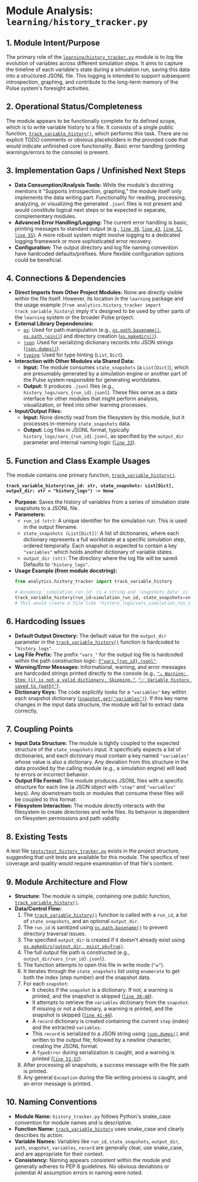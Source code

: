 # Module Analysis: `learning/history_tracker.py`

## 1. Module Intent/Purpose

The primary role of the [`learning/history_tracker.py`](learning/history_tracker.py:) module is to log the evolution of variables across different simulation steps. It aims to capture the timeline of each variable's state during a simulation run, saving this data into a structured JSONL file. This logging is intended to support subsequent introspection, graphing, and contribute to the long-term memory of the Pulse system's foresight activities.

## 2. Operational Status/Completeness

The module appears to be functionally complete for its defined scope, which is to write variable history to a file. It consists of a single public function, [`track_variable_history()`](learning/history_tracker.py:19), which performs this task. There are no explicit TODO comments or obvious placeholders in the provided code that would indicate unfinished core functionality. Basic error handling (printing warnings/errors to the console) is present.

## 3. Implementation Gaps / Unfinished Next Steps

*   **Data Consumption/Analysis Tools:** While the module's docstring mentions it "Supports introspection, graphing," the module itself only implements the data *writing* part. Functionality for reading, processing, analyzing, or visualizing the generated `.jsonl` files is not present and would constitute logical next steps or be expected in separate, complementary modules.
*   **Advanced Error Handling/Logging:** The current error handling is basic, printing messages to standard output (e.g., [`line 39`](learning/history_tracker.py:39), [`line 43`](learning/history_tracker.py:43), [`line 52`](learning/history_tracker.py:52), [`line 55`](learning/history_tracker.py:55)). A more robust system might involve logging to a dedicated logging framework or more sophisticated error recovery.
*   **Configuration:** The output directory and log file naming convention have hardcoded defaults/prefixes. More flexible configuration options could be beneficial.

## 4. Connections & Dependencies

*   **Direct Imports from Other Project Modules:** None are directly visible within the file itself. However, its location in the `learning` package and the usage example (`from analytics.history_tracker import track_variable_history`) imply it's designed to be used by other parts of the `learning` system or the broader Pulse project.
*   **External Library Dependencies:**
    *   [`os`](learning/history_tracker.py:14): Used for path manipulation (e.g., [`os.path.basename()`](learning/history_tracker.py:31), [`os.path.join()`](learning/history_tracker.py:33)) and directory creation ([`os.makedirs()`](learning/history_tracker.py:32)).
    *   [`json`](learning/history_tracker.py:15): Used for serializing dictionary records into JSON strings ([`json.dumps()`](learning/history_tracker.py:50)).
    *   [`typing`](learning/history_tracker.py:16): Used for type hinting (`List`, `Dict`).
*   **Interaction with Other Modules via Shared Data:**
    *   **Input:** The module consumes `state_snapshots` (a `List[Dict]`), which are presumably generated by a simulation engine or another part of the Pulse system responsible for generating worldstates.
    *   **Output:** It produces `.jsonl` files (e.g., `history_logs/vars_{run_id}.jsonl`). These files serve as a data interface for other modules that might perform analysis, visualization, or feed into other learning processes.
*   **Input/Output Files:**
    *   **Input:** None directly read from the filesystem by this module, but it processes in-memory `state_snapshots` data.
    *   **Output:** Log files in JSONL format, typically `history_logs/vars_{run_id}.jsonl`, as specified by the `output_dir` parameter and internal naming logic ([`line 33`](learning/history_tracker.py:33)).

## 5. Function and Class Example Usages

The module contains one primary function, [`track_variable_history()`](learning/history_tracker.py:19).

**`track_variable_history(run_id: str, state_snapshots: List[Dict], output_dir: str = "history_logs") -> None`**

*   **Purpose:** Saves the history of variables from a series of simulation state snapshots to a JSONL file.
*   **Parameters:**
    *   `run_id (str)`: A unique identifier for the simulation run. This is used in the output filename.
    *   `state_snapshots (List[Dict])`: A list of dictionaries, where each dictionary represents a full worldstate at a specific simulation step, ordered temporally. Each snapshot is expected to contain a key `"variables"` which holds another dictionary of variable states.
    *   `output_dir (str)`: The directory where the log file will be saved. Defaults to `"history_logs"`.
*   **Usage Example (from module docstring):**
    ```python
    from analytics.history_tracker import track_variable_history

    # Assuming 'simulation_run_id' is a string and 'snapshots_data' is a list of dicts
    track_variable_history(run_id=simulation_run_id, state_snapshots=snapshots_data)
    # This would create a file like 'history_logs/vars_simulation_run_id.jsonl'
    ```

## 6. Hardcoding Issues

*   **Default Output Directory:** The default value for the `output_dir` parameter in the [`track_variable_history()`](learning/history_tracker.py:19) function is hardcoded to `"history_logs"`.
*   **Log File Prefix:** The prefix `"vars_"` for the output log file is hardcoded within the path construction logic: [`f"vars_{run_id}.jsonl"`](learning/history_tracker.py:33).
*   **Warning/Error Messages:** Informational, warning, and error messages are hardcoded strings printed directly to the console (e.g., [`"⚠️ Warning: Step {i} is not a valid dictionary. Skipping."`](learning/history_tracker.py:39), [`"✅ Variable history saved to {path}"`](learning/history_tracker.py:53)).
*   **Dictionary Keys:** The code explicitly looks for a `"variables"` key within each snapshot dictionary ([`snapshot.get("variables")`](learning/history_tracker.py:41)). If this key name changes in the input data structure, the module will fail to extract data correctly.

## 7. Coupling Points

*   **Input Data Structure:** The module is tightly coupled to the expected structure of the `state_snapshots` input. It specifically expects a list of dictionaries, and each dictionary must contain a key named `"variables"` whose value is also a dictionary. Any deviation from this structure in the data provided by the calling module (e.g., a simulation engine) will lead to errors or incorrect behavior.
*   **Output File Format:** The module produces JSONL files with a specific structure for each line (a JSON object with `"step"` and `"variables"` keys). Any downstream tools or modules that consume these files will be coupled to this format.
*   **Filesystem Interaction:** The module directly interacts with the filesystem to create directories and write files. Its behavior is dependent on filesystem permissions and path validity.

## 8. Existing Tests

A test file [`tests/test_history_tracker.py`](tests/test_history_tracker.py:) exists in the project structure, suggesting that unit tests are available for this module. The specifics of test coverage and quality would require examination of that file's content.

## 9. Module Architecture and Flow

*   **Structure:** The module is simple, containing one public function, [`track_variable_history()`](learning/history_tracker.py:19).
*   **Data/Control Flow:**
    1.  The [`track_variable_history()`](learning/history_tracker.py:19) function is called with a `run_id`, a list of `state_snapshots`, and an optional `output_dir`.
    2.  The `run_id` is sanitized using [`os.path.basename()`](learning/history_tracker.py:31) to prevent directory traversal issues.
    3.  The specified `output_dir` is created if it doesn't already exist using [`os.makedirs(output_dir, exist_ok=True)`](learning/history_tracker.py:32).
    4.  The full output file path is constructed (e.g., `output_dir/vars_{run_id}.jsonl`).
    5.  The function attempts to open this file in write mode (`"w"`).
    6.  It iterates through the `state_snapshots` list using `enumerate` to get both the index (step number) and the snapshot data.
    7.  For each `snapshot`:
        *   It checks if the `snapshot` is a dictionary. If not, a warning is printed, and the snapshot is skipped ([`line 38-40`](learning/history_tracker.py:38-40)).
        *   It attempts to retrieve the `variables` dictionary from the `snapshot`. If missing or not a dictionary, a warning is printed, and the snapshot is skipped ([`line 41-44`](learning/history_tracker.py:41-44)).
        *   A `record` dictionary is created containing the current `step` (index) and the extracted `variables`.
        *   This `record` is serialized to a JSON string using [`json.dumps()`](learning/history_tracker.py:50) and written to the output file, followed by a newline character, creating the JSONL format.
        *   A `TypeError` during serialization is caught, and a warning is printed ([`line 51-52`](learning/history_tracker.py:51-52)).
    8.  After processing all snapshots, a success message with the file path is printed.
    9.  Any general `Exception` during the file writing process is caught, and an error message is printed.

## 10. Naming Conventions

*   **Module Name:** `history_tracker.py` follows Python's snake_case convention for module names and is descriptive.
*   **Function Name:** [`track_variable_history`](learning/history_tracker.py:19) uses snake_case and clearly describes its action.
*   **Variable Names:** Variables like `run_id`, `state_snapshots`, `output_dir`, `path`, `snapshot`, `variables`, `record` are generally clear, use snake_case, and are appropriate for their context.
*   **Consistency:** Naming appears consistent within the module and generally adheres to PEP 8 guidelines. No obvious deviations or potential AI assumption errors in naming were noted.